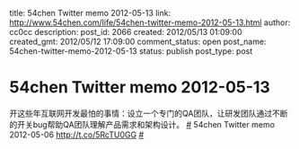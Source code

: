 title: 54chen Twitter memo 2012-05-13 
link: http://www.54chen.com/life/54chen-twitter-memo-2012-05-13.html
author: cc0cc
description: 
post_id: 2066
created: 2012/05/13 01:09:00
created_gmt: 2012/05/12 17:09:00
comment_status: open
post_name: 54chen-twitter-memo-2012-05-13
status: publish
post_type: post

# 54chen Twitter memo 2012-05-13 

开这些年互联网开发最怕的事情：设立一个专门的QA团队，让研发团队通过不断的开关bug帮助QA团队理解产品需求和架构设计。 [#](http://twitter.com/54chen/statuses/200061631839993856) 54chen Twitter memo 2012-05-06 <http://t.co/5RcTU0GG> [#](http://twitter.com/54chen/statuses/198949168809648128)